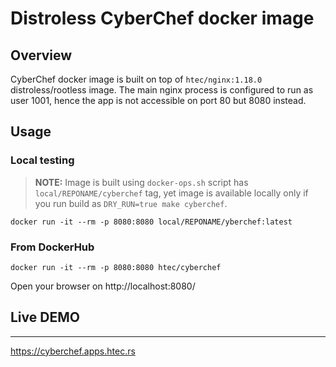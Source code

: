 # Distroless CyberChef docker image

## Overview
CyberChef docker image is built on top of `htec/nginx:1.18.0` distroless/rootless image. The main nginx process is configured to run
as user 1001, hence the app is not accessible on port 80 but 8080 instead.

## Usage

### Local testing

> **NOTE:**
Image is built using `docker-ops.sh` script has `local/REPONAME/cyberchef` tag, yet image is available locally only if you run
build as `DRY_RUN=true make cyberchef`.


```
docker run -it --rm -p 8080:8080 local/REPONAME/yberchef:latest
```

### From DockerHub

```
docker run -it --rm -p 8080:8080 htec/cyberchef
```

Open your browser on http://localhost:8080/

## Live DEMO

---

https://cyberchef.apps.htec.rs
